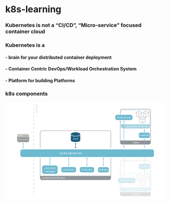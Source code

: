 #  k8s-learning

### Kubernetes is not a “CI/CD”, “Micro-service” focused container cloud 

### Kubernetes is a 

####   - brain for your distributed container deployment
####   - Container Centric DevOps/Workload Orchestration System   
####   - Platform for building Platforms 
      
### k8s components         
 ![alt text](./k8s.components.png "kubernetes components")
 
